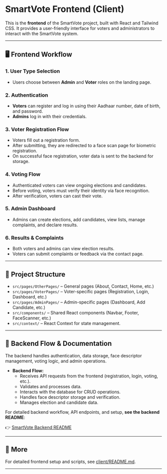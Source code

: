 # SmartVote Frontend (Client)

This is the **frontend** of the SmartVote project, built with React and Tailwind CSS. It provides a user-friendly interface for voters and administrators to interact with the SmartVote system.

---

## 🖥️ Frontend Workflow

### 1. User Type Selection
- Users choose between **Admin** and **Voter** roles on the landing page.

### 2. Authentication
- **Voters** can register and log in using their Aadhaar number, date of birth, and password.
- **Admins** log in with their credentials.

### 3. Voter Registration Flow
- Voters fill out a registration form.
- After submitting, they are redirected to a face scan page for biometric registration.
- On successful face registration, voter data is sent to the backend for storage.

### 4. Voting Flow
- Authenticated voters can view ongoing elections and candidates.
- Before voting, voters must verify their identity via face recognition.
- After verification, voters can cast their vote.

### 5. Admin Dashboard
- Admins can create elections, add candidates, view lists, manage complaints, and declare results.

### 6. Results & Complaints
- Both voters and admins can view election results.
- Voters can submit complaints or feedback via the contact page.

---

## 📁 Project Structure

- `src/pages/OtherPages/` – General pages (About, Contact, Home, etc.)
- `src/pages/VoterPages/` – Voter-specific pages (Registration, Login, Dashboard, etc.)
- `src/pages/AdminPages/` – Admin-specific pages (Dashboard, Add Candidate, etc.)
- `src/components/` – Shared React components (Navbar, Footer, FaceScanner, etc.)
- `src/context/` – React Context for state management.

---

## 🔗 Backend Flow & Documentation

The backend handles authentication, data storage, face descriptor management, voting logic, and admin operations.

- **Backend Flow:**
  - Receives API requests from the frontend (registration, login, voting, etc.).
  - Validates and processes data.
  - Interacts with the database for CRUD operations.
  - Handles face descriptor storage and verification.
  - Manages election and candidate data.

For detailed backend workflow, API endpoints, and setup, **see the backend README**:

👉 [SmartVote Backend README](server/README.md)

---

## 🔗 More

For detailed frontend setup and scripts, see [client/README.md](README.md).

---
